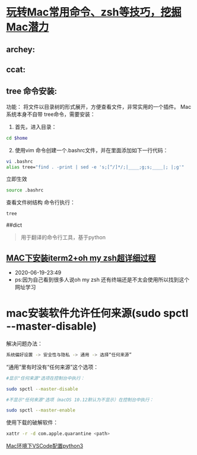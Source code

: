 # [玩转Mac常用命令、zsh等技巧，挖掘Mac潜力](https://www.jianshu.com/p/28de342f5ecc)
## archey:
## ccat:
## tree 命令安装:
功能：
将文件以目录树的形式展开，方便查看文件，非常实用的一个插件。
Mac 系统本身不自带 tree命令，需要安装：
1. 首先，进入目录：
```bash
cd $home
```
2. 使用vim 命令创建一个.bashrc文件，并在里面添加如下一行代码：
```bash
vi .bashrc
alias tree="find . -print | sed -e 's;[^/]*/;|____;g;s;____|; |;g'"
```
立即生效
```bash
source .bashrc
```
查看文件树结构
命令行执行：
```bash
tree
```
##dict
>用于翻译的命令行工具，基于python

## [MAC下安装iterm2+oh my zsh超详细过程](https://blog.csdn.net/qq_32958797/article/details/97307977) 
- 2020-06-19-23:49
- ps:因为自己看到很多人说oh my zsh 还有终端还是不太会使用所以找到这个网址学习

# mac安装软件允许任何来源(sudo spctl --master-disable)

解决问题办法：
```bash
系统偏好设置 -> 安全性与隐私 -> 通用 -> 选择“任何来源”
```
“通用”里有时没有“任何来源”这个选项：
```bash
#显示"任何来源"选项在控制台中执行：

sudo spctl --master-disable

#不显示"任何来源"选项（macOS 10.12默认为不显示）在控制台中执行：

sudo spctl --master-enable
```
使用下载的破解软件：
```bash
xattr -r -d com.apple.quarantine <path>
```
[Mac环境下VSCode配置python3](https://www.jianshu.com/p/354377ade444)